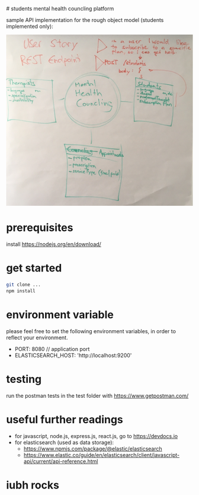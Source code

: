 # students mental health councling platform

sample API implementation for the rough object model (students implemented only):

![rough object model](/docs/rough-class-model.jpg)

# prerequisites

install https://nodejs.org/en/download/

# get started

```sh
git clone ...
npm install
```

# environment variable

please feel free to set the following environment variables, in order to reflect your environment.

- PORT: 8080 // application port
- ELASTICSEARCH_HOST: 'http://localhost:9200'

# testing

run the postman tests in the test folder with https://www.getpostman.com/

# useful further readings

- for javascript, node.js, express.js, react.js, go to https://devdocs.io 
- for elasticsearch (used as data storage):
  - https://www.npmjs.com/package/@elastic/elasticsearch
  - https://www.elastic.co/guide/en/elasticsearch/client/javascript-api/current/api-reference.html

# iubh rocks
